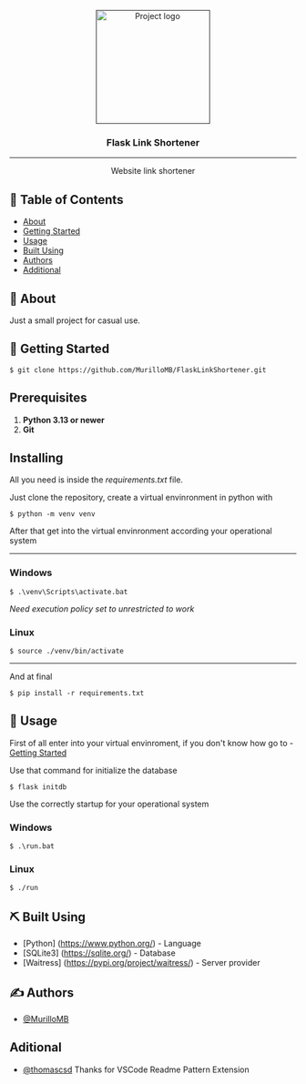 <p align="center">
  <a href="" rel="noopener">
 <img width=200px height=200px src="static//images/favicon.ico" alt="Project logo"></a>
</p>

<h3 align="center">Flask Link Shortener</h3>


---

<p align="center"> Website link shortener
    <br> 
</p>

## 📝 Table of Contents

- [About](#about)
- [Getting Started](#getting_started)
- [Usage](#usage)
- [Built Using](#built_using)
- [Authors](#authors)
- [Additional](#additional)

## 🧐 About <a name = "about"></a>

Just a small project for casual use.

## 🏁 Getting Started <a name = "getting_started"></a>

```$ git clone https://github.com/MurilloMB/FlaskLinkShortener.git```

## Prerequisites

1. **Python 3.13 or newer**
2. **Git**

## Installing

All you need is inside the *requirements.txt* file. 

Just clone the repository, create a virtual envinronment in python with 
```
$ python -m venv venv
```

After that get into the virtual envinronment according your operational system

___

### Windows
```
$ .\venv\Scripts\activate.bat
```
*Need execution policy set to unrestricted to work*

### Linux
```
$ source ./venv/bin/activate
```
___

And at final
```
$ pip install -r requirements.txt
```


## 🎈 Usage <a name="usage"></a>

First of all enter into your virtual envinroment, if you don't know how go to - [Getting Started](#getting_started)

Use that command for initialize the database
```
$ flask initdb
```

Use the correctly startup for your operational system
### Windows
```
$ .\run.bat
```

### Linux
```
$ ./run
```

## ⛏️ Built Using <a name = "built_using"></a>

- [Python] (https://www.python.org/) - Language
- [SQLite3] (https://sqlite.org/) - Database
- [Waitress] (https://pypi.org/project/waitress/) - Server provider

## ✍️ Authors <a name = "authors"></a>

- [@MurilloMB](https://github.com/MurilloMB)


## Aditional <a name = "additional"></a>
- [@thomascsd](https://github.com/thomascsd) Thanks for VSCode Readme Pattern Extension
